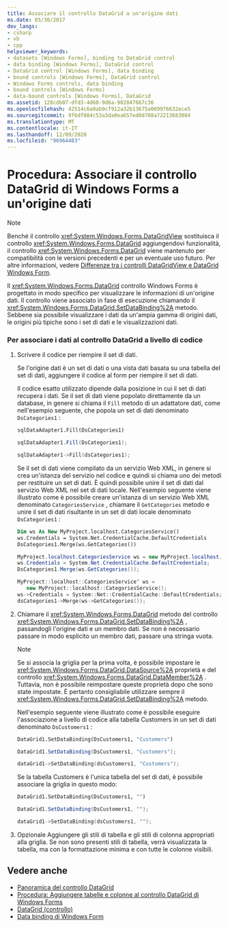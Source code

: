 ```yaml
---
title: Associare il controllo DataGrid a un'origine dati
ms.date: 03/30/2017
dev_langs:
- csharp
- vb
- cpp
helpviewer_keywords:
- datasets [Windows Forms], binding to DataGrid control
- data binding [Windows Forms], DataGrid control
- DataGrid control [Windows Forms], data binding
- bound controls [Windows Forms], DataGrid control
- Windows Forms controls, data binding
- bound controls [Windows Forms]
- data-bound controls [Windows Forms], DataGrid
ms.assetid: 128cdb07-dfd3-4d60-9d6a-902847667c36
ms.openlocfilehash: 42514c6a0ab9cf912a32b13675a069976632ece5
ms.sourcegitcommit: 9f6df084c53a3da0ea657ed0d708a72213683084
ms.translationtype: MT
ms.contentlocale: it-IT
ms.lasthandoff: 12/09/2020
ms.locfileid: "96964483"
---
```

# <a name="how-to-bind-the-windows-forms-datagrid-control-to-a-data-source"></a>Procedura: Associare il controllo DataGrid di Windows Forms a un'origine dati
> [!NOTE]
> Benché il controllo <xref:System.Windows.Forms.DataGridView> sostituisca il controllo <xref:System.Windows.Forms.DataGrid> aggiungendovi funzionalità, il controllo <xref:System.Windows.Forms.DataGrid> viene mantenuto per compatibilità con le versioni precedenti e per un eventuale uso futuro. Per altre informazioni, vedere [Differenze tra i controlli DataGridView e DataGrid Windows Form](differences-between-the-windows-forms-datagridview-and-datagrid-controls.md).  
  
 Il <xref:System.Windows.Forms.DataGrid> controllo Windows Forms è progettato in modo specifico per visualizzare le informazioni di un'origine dati. Il controllo viene associato in fase di esecuzione chiamando il <xref:System.Windows.Forms.DataGrid.SetDataBinding%2A> metodo. Sebbene sia possibile visualizzare i dati da un'ampia gamma di origini dati, le origini più tipiche sono i set di dati e le visualizzazioni dati.  
  
### <a name="to-data-bind-the-datagrid-control-programmatically"></a>Per associare i dati al controllo DataGrid a livello di codice  
  
1. Scrivere il codice per riempire il set di dati.  
  
     Se l'origine dati è un set di dati o una vista dati basata su una tabella del set di dati, aggiungere il codice al form per riempire il set di dati.  
  
     Il codice esatto utilizzato dipende dalla posizione in cui il set di dati recupera i dati. Se il set di dati viene popolato direttamente da un database, in genere si chiama il `Fill` metodo di un adattatore dati, come nell'esempio seguente, che popola un set di dati denominato `DsCategories1` :  
  
    ```vb  
    sqlDataAdapter1.Fill(DsCategories1)  
    ```  
  
    ```csharp  
    sqlDataAdapter1.Fill(DsCategories1);  
    ```  
  
    ```cpp  
    sqlDataAdapter1->Fill(dsCategories1);  
    ```  
  
     Se il set di dati viene compilato da un servizio Web XML, in genere si crea un'istanza del servizio nel codice e quindi si chiama uno dei metodi per restituire un set di dati. È quindi possibile unire il set di dati dal servizio Web XML nel set di dati locale. Nell'esempio seguente viene illustrato come è possibile creare un'istanza di un servizio Web XML denominato `CategoriesService` , chiamare il `GetCategories` metodo e unire il set di dati risultante in un set di dati locale denominato `DsCategories1` :  
  
    ```vb  
    Dim ws As New MyProject.localhost.CategoriesService()  
    ws.Credentials = System.Net.CredentialCache.DefaultCredentials  
    DsCategories1.Merge(ws.GetCategories())  
    ```  
  
    ```csharp  
    MyProject.localhost.CategoriesService ws = new MyProject.localhost.CategoriesService();  
    ws.Credentials = System.Net.CredentialCache.DefaultCredentials;  
    DsCategories1.Merge(ws.GetCategories());  
    ```  
  
    ```cpp  
    MyProject::localhost::CategoriesService^ ws =
       new MyProject::localhost::CategoriesService();  
    ws->Credentials = System::Net::CredentialCache::DefaultCredentials;  
    dsCategories1->Merge(ws->GetCategories());  
    ```  
  
2. Chiamare il <xref:System.Windows.Forms.DataGrid> metodo del controllo <xref:System.Windows.Forms.DataGrid.SetDataBinding%2A> , passandogli l'origine dati e un membro dati. Se non è necessario passare in modo esplicito un membro dati, passare una stringa vuota.  
  
    > [!NOTE]
    > Se si associa la griglia per la prima volta, è possibile impostare le <xref:System.Windows.Forms.DataGrid.DataSource%2A> proprietà e del controllo <xref:System.Windows.Forms.DataGrid.DataMember%2A> . Tuttavia, non è possibile reimpostare queste proprietà dopo che sono state impostate. È pertanto consigliabile utilizzare sempre il <xref:System.Windows.Forms.DataGrid.SetDataBinding%2A> metodo.  
  
     Nell'esempio seguente viene illustrato come è possibile eseguire l'associazione a livello di codice alla tabella Customers in un set di dati denominato `DsCustomers1` :  
  
    ```vb  
    DataGrid1.SetDataBinding(DsCustomers1, "Customers")  
    ```  
  
    ```csharp  
    DataGrid1.SetDataBinding(DsCustomers1, "Customers");  
    ```  
  
    ```cpp  
    dataGrid1->SetDataBinding(dsCustomers1, "Customers");  
    ```  
  
     Se la tabella Customers è l'unica tabella del set di dati, è possibile associare la griglia in questo modo:  
  
    ```vb  
    DataGrid1.SetDataBinding(DsCustomers1, "")  
    ```  
  
    ```csharp  
    DataGrid1.SetDataBinding(DsCustomers1, "");  
    ```  
  
    ```cpp  
    dataGrid1->SetDataBinding(dsCustomers1, "");  
    ```  
  
3. Opzionale Aggiungere gli stili di tabella e gli stili di colonna appropriati alla griglia. Se non sono presenti stili di tabella, verrà visualizzata la tabella, ma con la formattazione minima e con tutte le colonne visibili.  
  
## <a name="see-also"></a>Vedere anche

- [Panoramica del controllo DataGrid](datagrid-control-overview-windows-forms.md)
- [Procedura: Aggiungere tabelle e colonne al controllo DataGrid di Windows Forms](how-to-add-tables-and-columns-to-the-windows-forms-datagrid-control.md)
- [DataGrid (controllo)](datagrid-control-windows-forms.md)
- [Data binding di Windows Form](../windows-forms-data-binding.md)
